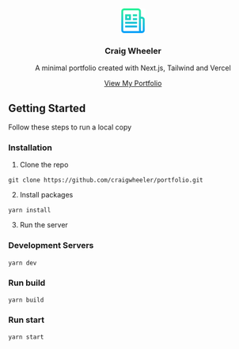<!-- PROJECT LOGO -->
<br />
<p align="center">
  <a href=""><img src="assets/logo.png" alt="Logo" width="50" height="50"></a>
  <h3 align="center">Craig Wheeler</h3>
  <p align="center">A minimal portfolio created with Next.js, Tailwind and Vercel</p>
  <p align="center">
    <a href="http://craigwheeler.dev" target="_blank">View My Portfolio</a>
  </p>
</p>

## Getting Started

Follow these steps to run a local copy

### Installation

1. Clone the repo

```
git clone https://github.com/craigwheeler/portfolio.git
```

2. Install packages

```
yarn install
```

3. Run the server

### Development Servers

```
yarn dev
```

### Run build

```
yarn build
```

### Run start

```
yarn start
```
